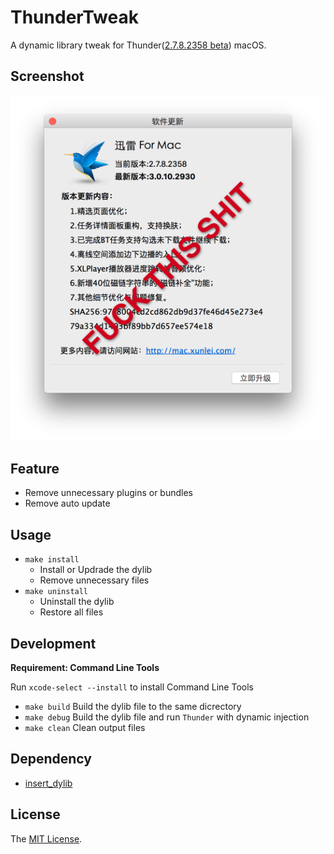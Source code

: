 # ThunderTweak

A dynamic library tweak for Thunder([2.7.8.2358 beta](http://down.sandai.net/mac/thunder_dl2.7.8.2358_Beta.dmg)) macOS.

## Screenshot

![](Screenshot/0x01.png)

## Feature

- Remove unnecessary plugins or bundles
- Remove auto update

## Usage

- `make install`
    - Install or Updrade the dylib
    - Remove unnecessary files
- `make uninstall`
    - Uninstall the dylib
    - Restore all files

## Development

**Requirement: Command Line Tools**

Run `xcode-select --install` to install Command Line Tools

- `make build` Build the dylib file to the same dicrectory
- `make debug` Build the dylib file and run `Thunder` with dynamic injection
- `make clean` Clean output files

## Dependency

- [insert_dylib](https://github.com/Tyilo/insert_dylib)

## License

The [MIT License](LICENSE).
